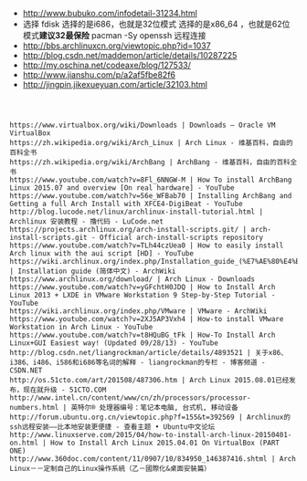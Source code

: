 
* http://www.bubuko.com/infodetail-31234.html 
* 选择 fdisk 选择的是i686，也就是32位模式 选择的是x86_64 ，也就是62位模式**建议32最保险** pacman -Sy openssh 远程连接
* http://bbs.archlinuxcn.org/viewtopic.php?id=1037 
* http://blog.csdn.net/maddemon/article/details/10287225
* http://my.oschina.net/codeaxe/blog/127533/
* http://www.jianshu.com/p/a2af5fbe82f6
* http://jingpin.jikexueyuan.com/article/32103.html


```



https://www.virtualbox.org/wiki/Downloads | Downloads – Oracle VM VirtualBox
https://zh.wikipedia.org/wiki/Arch_Linux | Arch Linux - 维基百科，自由的百科全书
https://zh.wikipedia.org/wiki/ArchBang | ArchBang - 维基百科，自由的百科全书
https://www.youtube.com/watch?v=8Fl_6NNGW-M | How To install ArchBang Linux 2015.07 and overview [On real hardware] - YouTube
https://www.youtube.com/watch?v=56e_WFBab70 | Installing ArchBang and Getting a full Arch Install with XFCE4-DigiBeat - YouTube
http://blog.lucode.net/linux/archlinux-install-tutorial.html | Archlinux 安装教程 - 撸代码 - LuCode.net
https://projects.archlinux.org/arch-install-scripts.git/ | arch-install-scripts.git - Official arch-install-scripts repository
https://www.youtube.com/watch?v=TLh44czUea0 | How to easily install Arch linux with the aui script [HD] - YouTube
https://wiki.archlinux.org/index.php/Installation_guide_(%E7%AE%80%E4%BD%93%E4%B8%AD%E6%96%87)#.E5.BB.BA.E7.AB.8B.E7.A1.AC.E7.9B.98.E5.88.86.E5.8C.BA | Installation guide (简体中文) - ArchWiki
https://www.archlinux.org/download/ | Arch Linux - Downloads
https://www.youtube.com/watch?v=yGFchtH0JDQ | How to Install Arch Linux 2013 + LXDE in VMware Workstation 9 Step-by-Step Tutorial - YouTube
https://wiki.archlinux.org/index.php/VMware | VMware - ArchWiki
https://www.youtube.com/watch?v=2XJ5AP3Vxh4 | How-to install VMware Workstation in Arch Linux - YouTube
https://www.youtube.com/watch?v=t8HQuBG_tFk | How-To Install Arch Linux+GUI Easiest way! (Updated 09/28/13) - YouTube
http://blog.csdn.net/liangrockman/article/details/4893521 | 关于x86、i386、i486、i586和i686等名词的解释 - liangrockman的专栏 - 博客频道 - CSDN.NET
http://os.51cto.com/art/201508/487306.htm | Arch Linux 2015.08.01已经发布，现在就升级 - 51CTO.COM
http://www.intel.cn/content/www/cn/zh/processors/processor-numbers.html | 英特尔® 处理器编号：笔记本电脑, 台式机, 移动设备
http://forum.ubuntu.org.cn/viewtopic.php?f=155&t=392569 | Archlinux的ssh远程安装——比本地安装更便捷 - 查看主题 • Ubuntu中文论坛
http://www.linuxserve.com/2015/04/how-to-install-arch-linux-20150401-on.html | How to Install Arch Linux 2015.04.01 On VirtualBox (PART ONE)
http://www.360doc.com/content/11/0907/10/834950_146387416.shtml | Arch Linux－－定制自己的Linux操作系統（乙－國際化&桌面安裝篇）
```
